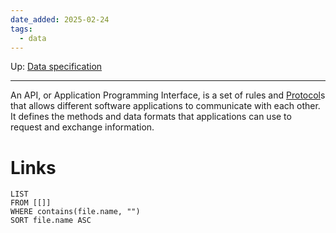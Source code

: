 ```yaml
---
date_added: 2025-02-24
tags:
  - data
---
```

Up: [Data specification](Data%20specification.md)
___
 An API, or Application Programming Interface, is a set of rules and [Protocol](Protocol.md)s that allows different software applications to communicate with each other. It defines the methods and data formats that applications can use to request and exchange information.
# Links
```dataview
LIST
FROM [[]]
WHERE contains(file.name, "")
SORT file.name ASC
```
